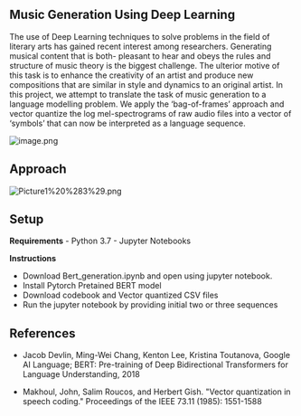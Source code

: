
## Music Generation Using Deep Learning

The use of Deep Learning techniques to solve problems in the field of literary arts has gained recent interest among researchers. Generating musical content that is both- pleasant to hear and obeys the rules and structure of music theory is the biggest challenge. The ulterior motive of this task is to enhance the creativity of an artist and produce new compositions that are similar in style and dynamics to an original artist.  In this project, we attempt to translate the task of music generation to a language modelling problem. We apply the ‘bag-of-frames’ approach and vector quantize the log mel-spectrograms of raw audio files into a vector of ‘symbols’ that can now be interpreted as a language sequence. 


![image.png](attachment:image.png)

## Approach

![Picture1%20%283%29.png](attachment:Picture1%20%283%29.png)

## Setup

<b>Requirements</b>
    - Python 3.7
    - Jupyter Notebooks
    
<b>Instructions</b>
- Download Bert_generation.ipynb and open using jupyter notebook. 
- Install Pytorch Pretained BERT model
- Download codebook and Vector quantized CSV files
- Run the jupyter notebook by providing initial two or three sequences


## References

- Jacob Devlin, Ming-Wei Chang, Kenton Lee, Kristina Toutanova, Google AI Language; BERT: Pre-training of Deep Bidirectional Transformers for Language Understanding, 2018

- Makhoul, John, Salim Roucos, and Herbert Gish. "Vector quantization in speech coding." Proceedings of the IEEE 73.11 (1985): 1551-1588


